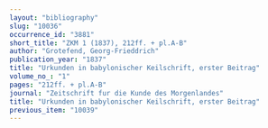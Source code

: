 ```yaml
---
layout: "bibliography"
slug: "10036"
occurrence_id: "3881"
short_title: "ZKM 1 (1837), 212ff. + pl.A-B"
author: "Grotefend, Georg-Frieddrich"
publication_year: "1837"
title: "Urkunden in babylonischer Keilschrift, erster Beitrag"
volume_no_: "1"
pages: "212ff. + pl.A-B"
journal: "Zeitschrift fur die Kunde des Morgenlandes"
title: "Urkunden in babylonischer Keilschrift, erster Beitrag"
previous_item: "10039"
---
```

